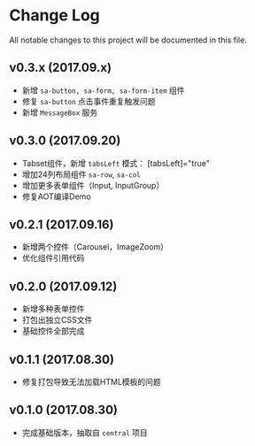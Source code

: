 # Change Log
All notable changes to this project will be documented in this file.

## v0.3.x (2017.09.x)

- 新增 `sa-button, sa-form, sa-form-item` 组件
- 修复 `sa-button` 点击事件重复触发问题
- 新增 `MessageBox` 服务

## v0.3.0 (2017.09.20)

- Tabset组件，新增 `tabsLeft` 模式： [tabsLeft]="true"
- 增加24列布局组件 `sa-row`, `sa-col`
- 增加更多表单组件（Input, InputGroup）
- 修复AOT编译Demo

## v0.2.1 (2017.09.16)

- 新增两个控件（Carousel，ImageZoom）
- 优化组件引用代码

## v0.2.0 (2017.09.12)

- 新增多种表单控件
- 打包出独立CSS文件
- 基础控件全部完成

## v0.1.1 (2017.08.30)

- 修复打包导致无法加载HTML模板的问题

## v0.1.0 (2017.08.30)

- 完成基础版本，抽取自 `central` 项目

